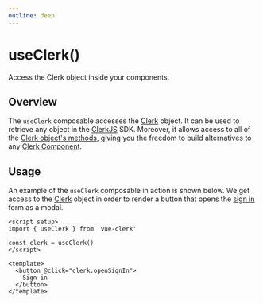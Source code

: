 ```yaml
---
outline: deep
---
```


# useClerk()

Access the Clerk object inside your components.

## Overview

The `useClerk` composable accesses the [Clerk](https://clerk.com/docs/reference/clerkjs/clerk) object. It can be used to retrieve any object in the [ClerkJS](https://reference.clerk.dev/reference/clerkjs) SDK. Moreover, it allows access to all of the [Clerk object's methods](https://clerk.com/docs/reference/clerkjs/clerk#methods), giving you the freedom to build alternatives to any [Clerk Component](https://clerk.com/docs/reference/clerkjs/clerk).

## Usage

An example of the `useClerk` composable in action is shown below. We get access to the [Clerk](https://clerk.com/docs/reference/clerkjs/clerk) object in order to render a button that opens the [sign in](https://clerk.com/docs/component-reference/sign-in) form as a modal.

```vue
<script setup>
import { useClerk } from 'vue-clerk'

const clerk = useClerk()
</script>

<template>
  <button @click="clerk.openSignIn">
    Sign in
  </button>
</template>
```

